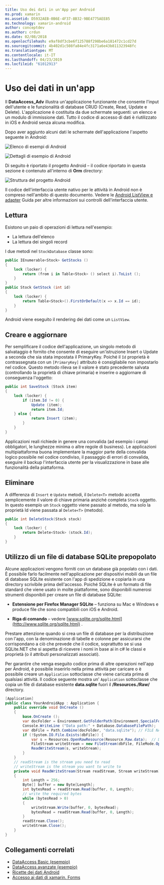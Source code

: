 ```yaml
---
title: Uso dei dati in un'App per Android
ms.prod: xamarin
ms.assetid: D5932AEB-0B6E-4F37-8B32-9BE4775AEE85
ms.technology: xamarin-android
author: conceptdev
ms.author: crdun
ms.date: 02/08/2018
ms.openlocfilehash: e9af8df3cbe6f125788f298be6a181472c1cd27d
ms.sourcegitcommit: 4b402d1c508fa84e4fc3171a6e43b811323948fc
ms.translationtype: MT
ms.contentlocale: it-IT
ms.lasthandoff: 04/23/2019
ms.locfileid: "61012913"
---
```

# <a name="using-data-in-an-app"></a>Uso dei dati in un'app

Il **DataAccess_Adv** illustra un'applicazione funzionante che consente l'input dell'utente e le funzionalità di database CRUD (Create, Read, Update e Delete). L'applicazione è costituita da due schermate seguenti: un elenco e un modulo di immissione dati. Tutto il codice di accesso di dati è riutilizzato in iOS e Android senza alcuna modifica.

Dopo aver aggiunto alcuni dati le schermate dell'applicazione l'aspetto seguente in Android:

![Elenco di esempi di Android](using-data-in-an-app-images/image11.png "elenco di esempi di Android")

![Dettagli di esempio di Android](using-data-in-an-app-images/image12.png "dettaglio di esempio di Android")

Di seguito è riportato il progetto Android &ndash; il codice riportato in questa sezione è contenuto all'interno di **Orm** directory:

![Struttura del progetto Android](using-data-in-an-app-images/image14.png "albero del progetto Android")

Il codice dell'interfaccia utente nativo per le attività in Android non è compreso nell'ambito di questo documento. Vedere le [Android ListView e adapter](~/android/user-interface/layouts/list-view/index.md) Guida per altre informazioni sui controlli dell'interfaccia utente.

## <a name="read"></a>Lettura

Esistono un paio di operazioni di lettura nell'esempio:

-  La lettura dell'elenco
-  La lettura dei singoli record

I due metodi nel `StockDatabase` classe sono:

```csharp
public IEnumerable<Stock> GetStocks ()
{
    lock (locker) {
        return (from i in Table<Stock> () select i).ToList ();
    }
}
public Stock GetStock (int id)
{
    lock (locker) {
        return Table<Stock>().FirstOrDefault(x => x.Id == id);
    }
}
```

Android viene eseguito il rendering dei dati come un `ListView`.

## <a name="create-and-update"></a>Creare e aggiornare

Per semplificare il codice dell'applicazione, un singolo metodo di salvataggio è fornito che consente di eseguire un'istruzione Insert o Update a seconda che sia stata impostata il PrimaryKey. Poiché il `Id` proprietà è contrassegnata con un `[PrimaryKey]` attributo è consigliabile non impostarlo nel codice. Questo metodo rileva se il valore è stato precedente salvata (controllando la proprietà di chiave primaria) e inserire o aggiornare di conseguenza l'oggetto:

```csharp
public int SaveStock (Stock item)
{
    lock (locker) {
        if (item.Id != 0) {
            Update (item);
            return item.Id;
    } else {
            return Insert (item);
        }
    }
}
```

Applicazioni reali richiede in genere una convalida (ad esempio i campi obbligatori, le lunghezze minima o altre regole di business). Le applicazioni multipiattaforma buona implementare la maggior parte della convalida logico possibile nel codice condiviso, il passaggio di errori di convalida, eseguire il backup l'interfaccia utente per la visualizzazione in base alle funzionalità della piattaforma.

## <a name="delete"></a>Eliminare

A differenza di `Insert` e `Update` metodi, il `Delete<T>` metodo accetta semplicemente il valore di chiave primaria anziché completa `Stock` oggetto. In questo esempio un `Stock` oggetto viene passato al metodo, ma solo la proprietà Id viene passata al `Delete<T>` (metodo).

```csharp
public int DeleteStock(Stock stock)
{
    lock (locker) {
        return Delete<Stock> (stock.Id);
    }
}
```

## <a name="using-a-pre-populated-sqlite-database-file"></a>Utilizzo di un file di database SQLite prepopolato

Alcune applicazioni vengono forniti con un database già popolato con i dati. È possibile farlo facilmente nell'applicazione per dispositivi mobili da un file di database SQLite esistente con l'app di spedizione e copiarla in una directory scrivibile prima dell'accesso. Poiché SQLite è un formato di file standard che viene usato in molte piattaforme, sono disponibili numerosi strumenti disponibili per creare un file di database SQLite:

-   **Estensione per Firefox Manager SQLite** &ndash; funziona su Mac e Windows e produce file che sono compatibili con iOS e Android.

-   **Riga di comando** &ndash; vedere [www.sqlite.org/sqlite.html](http://www.sqlite.org/sqlite.html) .

Prestare attenzione quando si crea un file di database per la distribuzione con l'app, con la denominazione di tabelle e colonne per assicurarsi che corrispondano a ciò che prevede che il codice, soprattutto se si usa SQLite.NET che si aspetta di ricevere i nomi in base ai in c# le classi e proprietà (o il attributi personalizzati associati).

Per garantire che venga eseguito codice prima di altre operazioni nell'app per Android, è possibile inserirlo nella prima attività per caricare o è possibile creare un `Application` sottoclasse che viene caricata prima di qualsiasi attività. Il codice seguente mostra un' `Application` sottoclasse che copia un file di database esistente **data.sqlite** fuori il **/Resources./Raw/** directory.

```csharp
[Application]
public class YourAndroidApp : Application {
    public override void OnCreate ()
    {
        base.OnCreate ();
        var docFolder = Environment.GetFolderPath(Environment.SpecialFolder.Personal);
        Console.WriteLine ("Data path:" + Database.DatabaseFilePath);
        var dbFile = Path.Combine(docFolder, "data.sqlite"); // FILE NAME TO USE WHEN COPIED
        if (!System.IO.File.Exists(dbFile)) {
            var s = Resources.OpenRawResource(Resource.Raw.data);  // DATA FILE RESOURCE ID
            FileStream writeStream = new FileStream(dbFile, FileMode.OpenOrCreate, FileAccess.Write);
            ReadWriteStream(s, writeStream);
        }
    }
    // readStream is the stream you need to read
    // writeStream is the stream you want to write to
    private void ReadWriteStream(Stream readStream, Stream writeStream)
    {
        int Length = 256;
        Byte[] buffer = new Byte[Length];
        int bytesRead = readStream.Read(buffer, 0, Length);
        // write the required bytes
        while (bytesRead > 0)
        {
            writeStream.Write(buffer, 0, bytesRead);
            bytesRead = readStream.Read(buffer, 0, Length);
        }
        readStream.Close();
        writeStream.Close();
    }
}
```


## <a name="related-links"></a>Collegamenti correlati

- [DataAccess Basic (esempio)](https://github.com/xamarin/mobile-samples/tree/master/DataAccess/Basic)
- [DataAccess avanzate (esempio)](https://github.com/xamarin/mobile-samples/tree/master/DataAccess/Advanced)
- [Ricette dei dati Android](https://github.com/xamarin/recipes/tree/master/Recipes/android/data)
- [Accesso ai dati di xamarin. Forms](~/xamarin-forms/app-fundamentals/databases.md)
